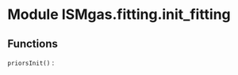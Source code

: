 Module ISMgas.fitting.init_fitting
==================================

Functions
---------

`priorsInit()`
: